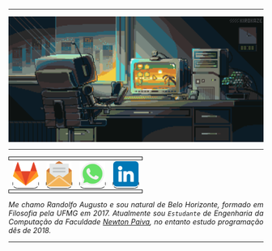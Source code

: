 <!DOCTYPE html>


-----

<div align="center">
<img align="center" alt="Header" src="./image/banner.gif">
</div>

-----

<div align="center">
<table>
<tr>
 <td align="center" colspan="11" style="border: 1px solid black; border-radius: 10px;" ></td>
</tr> 
<tr>
<td><a href="https://gitlab.com/randolfo-15" target="_blank"  style="border: 1px solid black; border-radius: 10px;"><img src="./image/icon/gitlab.png" width="50px" height="50px"/></a>
</td>
<td><a href="mailto:ragnifico@yahoo.com.br" target="_blank"  style="border: 1px solid black; border-radius: 10px;" ><img src="./image/icon/email.png" width="50px" height="50px"/></a>
</td>
<td><a href="https://wa.me/5531981059465" target="_blank"  style="border: 1px solid black; border-radius: 10px;"><img src="./image/icon/zap.png" width="50px" height="50px"/></a>
</td>

<td><a href="https://www.linkedin.com/in/randolfo-augusto-gonçalves" target="_blank"  style="border: 1px solid black; border-radius: 10px;"><img src="./image/icon/linkedin.png" width="50px" height="50px"/></a>
</td>

</tr>
<tr>
 <td align="center" colspan="11"  style="border: 1px solid black; border-radius: 10px;" ></td>
</tr> 
</table>
</div>


</div>
<div align="justify">
<i> Me chamo Randolfo Augusto e sou natural de Belo Horizonte, formado em Filosofia pela UFMG em 2017. Atualmente sou <code>Estudante</code> de Engenharia da Computação da Faculdade <a href="https://newtonpaiva.br/" target="_blank">Newton Paiva</a>, no entanto estudo programação dês de 2018</a>.</i><br/>
</div>

-----





























